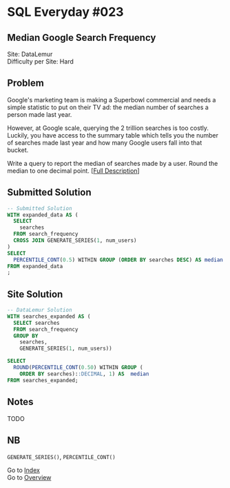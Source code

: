 # SQL Everyday \#023

## Median Google Search Frequency

Site: DataLemur\
Difficulty per Site: Hard

## Problem

Google's marketing team is making a Superbowl commercial and needs a simple statistic to put on their TV ad: the median number of searches a person made last year.

However, at Google scale, querying the 2 trillion searches is too costly. Luckily, you have access to the summary table which tells you the number of searches made last year and how many Google users fall into that bucket.

Write a query to report the median of searches made by a user. Round the median to one decimal point. [[Full Description](https://datalemur.com/questions/median-search-freq)]

## Submitted Solution

```sql
-- Submitted Solution
WITH expanded_data AS (
  SELECT 
    searches
  FROM search_frequency
  CROSS JOIN GENERATE_SERIES(1, num_users)
)
SELECT
  PERCENTILE_CONT(0.5) WITHIN GROUP (ORDER BY searches DESC) AS median
FROM expanded_data
;
```

## Site Solution

```sql
-- DataLemur Solution 
WITH searches_expanded AS (
  SELECT searches
  FROM search_frequency
  GROUP BY 
    searches, 
    GENERATE_SERIES(1, num_users))

SELECT 
  ROUND(PERCENTILE_CONT(0.50) WITHIN GROUP (
    ORDER BY searches)::DECIMAL, 1) AS  median
FROM searches_expanded;
```

## Notes

TODO

## NB

`GENERATE_SERIES()`, `PERCENTILE_CONT()`

Go to [Index](../?tab=readme-ov-file#index)\
Go to [Overview](../?tab=readme-ov-file)
